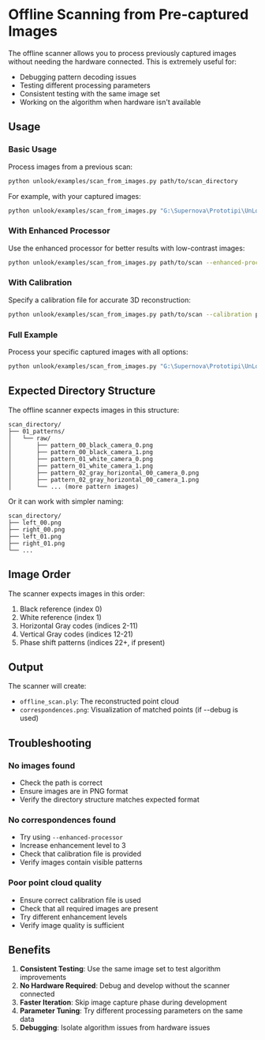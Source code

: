 # Offline Scanning from Pre-captured Images

The offline scanner allows you to process previously captured images without needing the hardware connected. This is extremely useful for:

- Debugging pattern decoding issues
- Testing different processing parameters
- Consistent testing with the same image set
- Working on the algorithm when hardware isn't available

## Usage

### Basic Usage

Process images from a previous scan:

```bash
python unlook/examples/scan_from_images.py path/to/scan_directory
```

For example, with your captured images:

```bash
python unlook/examples/scan_from_images.py "G:\Supernova\Prototipi\UnLook\Software\Unlook-SDK\unlook\examples\unlook_debug\scan_20250514_204726"
```

### With Enhanced Processor

Use the enhanced processor for better results with low-contrast images:

```bash
python unlook/examples/scan_from_images.py path/to/scan --enhanced-processor --enhancement-level 3
```

### With Calibration

Specify a calibration file for accurate 3D reconstruction:

```bash
python unlook/examples/scan_from_images.py path/to/scan --calibration path/to/calibration.json --enhanced-processor
```

### Full Example

Process your specific captured images with all options:

```bash
python unlook/examples/scan_from_images.py "G:\Supernova\Prototipi\UnLook\Software\Unlook-SDK\unlook\examples\unlook_debug\scan_20250514_204726" --output my_scan.ply --calibration unlook/calibration/custom/stereo_calibration.json --enhanced-processor --enhancement-level 3 --debug
```

## Expected Directory Structure

The offline scanner expects images in this structure:

```
scan_directory/
├── 01_patterns/
│   └── raw/
│       ├── pattern_00_black_camera_0.png
│       ├── pattern_00_black_camera_1.png
│       ├── pattern_01_white_camera_0.png
│       ├── pattern_01_white_camera_1.png
│       ├── pattern_02_gray_horizontal_00_camera_0.png
│       ├── pattern_02_gray_horizontal_00_camera_1.png
│       └── ... (more pattern images)
```

Or it can work with simpler naming:

```
scan_directory/
├── left_00.png
├── right_00.png
├── left_01.png
├── right_01.png
└── ...
```

## Image Order

The scanner expects images in this order:
1. Black reference (index 0)
2. White reference (index 1)
3. Horizontal Gray codes (indices 2-11)
4. Vertical Gray codes (indices 12-21)
5. Phase shift patterns (indices 22+, if present)

## Output

The scanner will create:
- `offline_scan.ply`: The reconstructed point cloud
- `correspondences.png`: Visualization of matched points (if --debug is used)

## Troubleshooting

### No images found
- Check the path is correct
- Ensure images are in PNG format
- Verify the directory structure matches expected format

### No correspondences found
- Try using `--enhanced-processor`
- Increase enhancement level to 3
- Check that calibration file is provided
- Verify images contain visible patterns

### Poor point cloud quality
- Ensure correct calibration file is used
- Check that all required images are present
- Try different enhancement levels
- Verify image quality is sufficient

## Benefits

1. **Consistent Testing**: Use the same image set to test algorithm improvements
2. **No Hardware Required**: Debug and develop without the scanner connected
3. **Faster Iteration**: Skip image capture phase during development
4. **Parameter Tuning**: Try different processing parameters on the same data
5. **Debugging**: Isolate algorithm issues from hardware issues